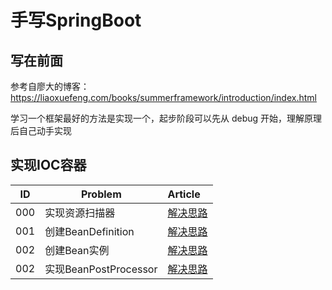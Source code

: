 # 手写SpringBoot

## 写在前面

参考自廖大的博客：https://liaoxuefeng.com/books/summerframework/introduction/index.html

学习一个框架最好的方法是实现一个，起步阶段可以先从 debug 开始，理解原理后自己动手实现

## 实现IOC容器

| ID  | Problem             | Article                             | 
|-----|---------------------|:------------------------------------|
| 000 | 实现资源扫描器             | [解决思路](/doc/resource-resolver.md)   |
| 001 | 创建BeanDefinition    | [解决思路](/doc/bean-definition.md)     |
| 002 | 创建Bean实例            | [解决思路](/doc/bean-instance.md)       |
| 002 | 实现BeanPostProcessor | [解决思路](/doc/bean-post-processor.md) |